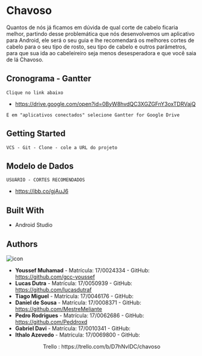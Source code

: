 # Chavoso
Quantos de nós já ficamos em dúvida de qual corte de cabelo ficaria melhor, partindo desse problemática que nós desenvolvemos um aplicativo para Android, ele será o seu guia e lhe recomendará os melhores cortes de cabelo para o seu tipo de rosto, seu tipo de cabelo e outros parâmetros, para que sua ida ao cabeleireiro seja menos desesperadora e que você saia de lá Chavoso.

## Cronograma - Gantter

```
Clique no link abaixo
```
* https://drive.google.com/open?id=0ByW8hvdQC3XGZGFnY3oxTDRVajQ

```
E em "aplicativos conectados" selecione Gantter for Google Drive
```

## Getting Started

```
VCS - Git - Clone - cole a URL do projeto
```
## Modelo de Dados

```
USUÁRIO - CORTES RECOMENDADOS
```
* https://ibb.co/gjAuJ6

## Built With

* Android Studio

## Authors

![icon](https://user-images.githubusercontent.com/29265857/31325012-d9e39c4a-ac8e-11e7-9f75-5bcfcf7141ff.png)


 * **Youssef Muhamad** - Matrícula: 17/0024334 - GitHub: https://github.com/gcc-youssef
 * **Lucas Dutra** - Matrícula: 17/0050939 - GitHub: https://github.com/lucasdutraf
 * **Tiago Miguel** - Matrícula: 17/0046176 - GitHub: 
 * **Daniel de Sousa** - Matrícula: 17/0008371 - GitHub: https://github.com/MestreMeliante
 * **Pedro Rodrigues** - Matrícula: 17/0062686 - GitHub: https://github.com/Peddroxd
 * **Gabriel Davi** - Matrícula: 17/0010341 - GitHub: 
 * **Ithalo Azevedo** - Matrícula: 17/0069800 - GitHub: 
 
 <p align="center">
  Trello : https://trello.com/b/D7hNvIDC/chavoso
</p>
  



